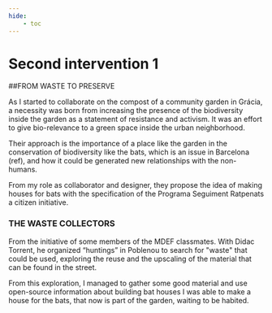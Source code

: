 ```yaml
---
hide:
    - toc
---
```


# Second intervention 1


##FROM WASTE TO PRESERVE

As I started to collaborate on the compost of a community garden in Grácia, a necessity was born from increasing the presence of the biodiversity inside the garden as a statement of resistance and activism. It was an effort to give bio-relevance to a green space inside the urban neighborhood.

Their approach is the importance of a place like the garden in the conservation of biodiversity like the bats, which is an issue in Barcelona (ref), and how it could be generated new relationships with the non-humans.

From my role as collaborator and designer, they propose the idea of making houses for bats with the specification of the Programa Seguiment Ratpenats a citizen initiative.

### THE WASTE COLLECTORS
From the initiative of some members of the MDEF classmates. With Didac Torrent, he organized “huntings” in Poblenou to search for "waste" that could be used, exploring the reuse and the upscaling of the material that can be found in the street.

From this exploration, I managed to gather some good material and use open-source information about building bat houses I was able to make a house for the bats, that now is part of the garden, waiting to be habited. 
